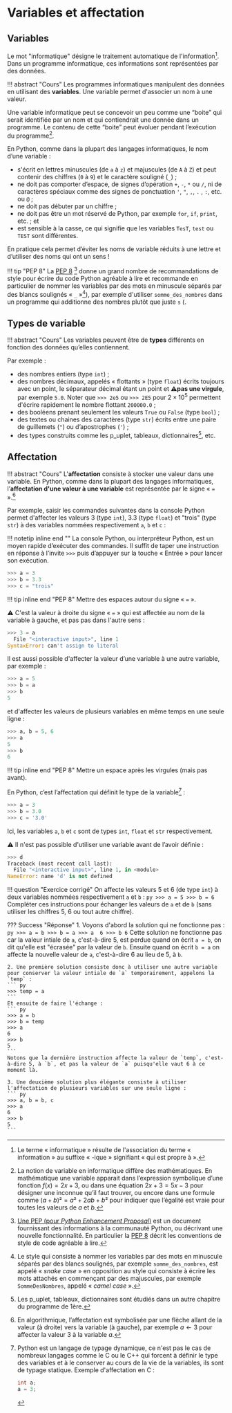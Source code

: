 # Variables et affectation

## Variables
Le mot "informatique" désigne le traitement automatique de l'information[^1.1]. Dans un programme informatique, ces informations sont représentées par des données.

[^1.1]: Le terme « informatique » résulte de l'association du terme « information » au suffixe « -ique » signifiant « qui est propre à ».

!!! abstract "Cours" 
    Les programmes informatiques manipulent des données en utilisant des **variables**. Une variable permet d'associer un nom à une valeur.


Une variable informatique peut se concevoir un peu comme une “boite” qui serait identifiée par un nom et qui contiendrait une donnée dans un programme. Le contenu de cette “boite” peut évoluer pendant l’exécution du programme[^1.2].

[^1.2]:
    La notion de variable en informatique diffère des mathématiques. En mathématique une variable apparait dans l’expression symbolique d’une fonction $f(x)=2x+3$, ou dans une équation $2x+3=5x-3$ pour désigner une inconnue qu’il faut trouver, ou encore dans  une formule comme $(a+b)² =a²+2ab+b²$ pour indiquer que l’égalité est vraie pour toutes les valeurs de $a$ et $b$.


En Python, comme dans la plupart des langages informatiques, le nom d’une variable :

- s'écrit en lettres minuscules (de ```a``` à ```z```) et majuscules (de ```A``` à ```Z```) et peut contenir des chiffres (```0``` à ```9```) et le caractère souligné (```_```) ;
- ne doit pas comporter d’espace, de signes d’opération ```+```, ```-```, ```*``` ou ```/```, ni de caractères spéciaux comme des signes de ponctuation `'`, `"`, `,`, `.` , `:`, etc. ou `@` ;
- ne doit pas débuter par un chiffre ;
- ne doit pas être un mot réservé de Python, par exemple ```for```, ```if```, ```print```, etc. ; et
- est sensible à la casse, ce qui signifie que les variables ```TesT```, ```test``` ou ```TEST``` sont différentes.

En pratique cela permet d’éviter les noms de variable réduits à une lettre et d’utiliser des noms qui ont un sens ! 

!!! tip "PEP 8" 
    La [PEP 8](https://peps.python.org/pep-0008/) [^1.3] donne un grand nombre de recommandations de style pour écrire du code Python agréable à lire et recommande en particulier de nommer les variables par des mots en minuscule séparés par des blancs soulignés  « ```_``` »[^1.4]), par exemple d'utiliser `somme_des_nombres` dans un programme qui additionne des nombres plutôt que juste `s` (.



[^1.3]:
    [Une PEP (pour *Python Enhancement Proposal*)](https://www.python.org/dev/peps/#introduction) est un document fournissant des informations à la communauté Python, ou décrivant une nouvelle fonctionnalité. En particulier la [PEP 8](https://peps.python.org/pep-0008/) décrit les conventions de style de code agréable à lire.

[^1.4]: 
    Le style qui consiste à nommer les variables par des mots en minuscule séparés par des blancs soulignés, par exemple `somme_des_nombres`, est appelé  « *snake case* » en opposition au style qui consiste à écrire les mots attachés en commençant par des majuscules, par exemple ```SommeDesNombres```, appelé « *camel case* ».

## Types de variable

!!! abstract "Cours" 
    Les variables peuvent être de **types** différents en fonction des données qu’elles contiennent.

Par exemple :

- des nombres entiers (type ```int```) ;
- des nombres décimaux, appelés « flottants » (type ```float```) écrits toujours avec un point, le séparateur décimal étant un point et :warning:**pas une virgule**, par exemple `5.0`. Noter que `>>> 2e5` ou `>>> 2E5` pour $2 \times 10^5$ permettent d'écrire rapidement le nombre flottant `200000.0` ;
- des booléens prenant seulement les valeurs `True` ou `False` (type ```bool```) ;
- des textes ou chaines des caractères (type ```str```) écrits entre une paire de guillemets (```"```) ou d’apostrophes (```'```) ;
- des types construits comme les p_uplet, tableaux, dictionnaires[^1.5], etc.

[^1.5]: Les p_uplet, tableaux, dictionnaires sont étudiés dans un autre chapitre du programme de 1ère.

##	Affectation

!!! abstract "Cours" 
    L'**affectation** consiste à stocker une valeur dans une variable. En Python, comme dans la plupart des langages informatiques, l’**affectation d'une valeur à une variable** est représentée par le signe « `=` ».[^1.6]

[^1.6]: En algorithmique, l’affectation est symbolisée par une flèche allant de la valeur (à droite) vers la variable (à gauche), par exemple $a←3$ pour affecter  la valeur $3$ à la variable $a$.

Par exemple, saisir les commandes suivantes dans la console Python permet d'affecter les valeurs 3 (type `int`), 3.3 (type `float`) et "trois" (type `str`) à des variables nommées respectivement `a`, `b` et `c`  :

!!! notetip inline end "" 
    La console Python, ou interpréteur Python, est un moyen rapide d’exécuter des commandes. Il suffit de taper une instruction en réponse à l’invite `>>>` puis d’appuyer sur la touche « Entrée » pour lancer son exécution.


``` python 
>>> a = 3
>>> b = 3.3
>>> c = "trois"
```

!!! tip inline end "PEP 8" 
    Mettre des espaces autour du signe « `=` ».

:warning:  C'est la valeur à droite du signe « `=` » qui est affectée au nom de la variable à gauche, et pas pas dans l'autre sens :
``` python 
>>> 3 = a
  File "<interactive input>", line 1
SyntaxError: can't assign to literal
```

Il est aussi possible d'affecter la valeur d’une variable à une autre variable, par exemple :
``` python 
>>> a = 5
>>> b = a
>>> b
5
```
et d'affecter les valeurs de plusieurs variables en même temps en une seule ligne :
``` python 
>>> a, b = 5, 6
>>> a
5
>>> b
6
```
!!! tip inline end "PEP 8" 
    Mettre un espace après les virgules (mais pas avant).

En Python, c’est l’affectation qui définit le type de la variable[^1.7] :

[^1.7]: 
    Python est un langage de typage dynamique, ce n'est pas le cas de nombreux langages comme le C  ou le C++ qui forcent à définir le type des variables et à le conserver au cours de la vie de la variables, ils sont de typage statique. 
    Exemple d'affectation en C :  
    ```C
    int a;
    a = 3; 
    ```


``` python 
>>> a = 3
>>> b = 3.0
>>> c = '3.0'
```
Ici, les variables ```a```, ```b``` et ```c``` sont de types ```int```, ```float``` et ```str``` respectivement. 

:warning: Il n'est pas possible d'utiliser une variable avant de l’avoir définie :
``` python 
>>> d
Traceback (most recent call last):
  File "<interactive input>", line 1, in <module>
NameError: name 'd' is not defined
```

!!! question "Exercice corrigé" 
	On affecte les valeurs 5 et 6 (de type `int`)  à deux variables nommées respectivement `a` et `b` :
    ```py
    >>> a = 5
    >>> b = 6
    ```
    Compléter ces instructions pour échanger les valeurs de `a` et de `b` (sans utiliser les chiffres 5, 6 ou tout autre chiffre).
    

??? Success "Réponse"
    1. Voyons d'abord la solution qui ne fonctionne pas :
    ``` py
    >>> a = b
    >>> b = a
    >>> a 
    6
    >>> b
    6
    ```
    Cette solution ne fonctionne pas car la valeur intiale de `a`, c'est-à-dire 5, est perdue quand on écrit `a = b`, on dit qu'elle est "écrasée" par la valeur de `b`. Ensuite quand on écrit `b = a` on affecte la nouvelle valeur de `a`, c'est-à-dire 6 au lieu de 5, à `b`.

    2. Une première solution consiste donc à utiliser une autre variable pour conserver la valeur intiale de `a` temporairement, appelons la `temp` :
    ``` py
    >>> temp = a
    ```
    Et ensuite de faire l'échange : 
    ``` py
    >>> a = b
    >>> b = temp
    >>> a
    6
    >>> b
    5
    ```
    Notons que la dernière instruction affecte la valeur de `temp`, c'est-à-dire 5, à `b`, et pas la valeur de `a` puisqu'elle vaut 6 à ce moment là.

    3. Une deuxième solution plus élégante consiste à utiliser l'affectation de plusieurs variables sur une seule ligne :
    ``` py
    >>> a, b = b, c
    >>> a
    6
    >>> b
    5
    ```


